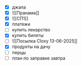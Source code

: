 - [x] джапа
- [x] ![[Пранама]]
- [x] ![[СП1]]
- [x] платежи
- [ ] купить лекарство
- [x] купить билеты 
- [ ] ![[Посылка Cloxy 13-06-2025]]
- [x] продукты на дачу
- [ ] перцы
- [ ] план по заправке завтра